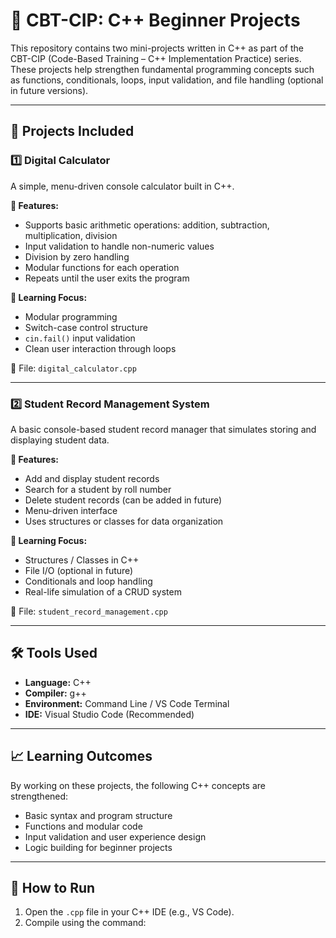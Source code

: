 # 📘 CBT-CIP: C++ Beginner Projects

This repository contains two mini-projects written in C++ as part of the CBT-CIP (Code-Based Training – C++ Implementation Practice) series. These projects help strengthen fundamental programming concepts such as functions, conditionals, loops, input validation, and file handling (optional in future versions).

---

## 📂 Projects Included

### 1️⃣ Digital Calculator

A simple, menu-driven console calculator built in C++.

**🔧 Features:**
- Supports basic arithmetic operations: addition, subtraction, multiplication, division
- Input validation to handle non-numeric values
- Division by zero handling
- Modular functions for each operation
- Repeats until the user exits the program

**🎯 Learning Focus:**
- Modular programming
- Switch-case control structure
- `cin.fail()` input validation
- Clean user interaction through loops

📁 File: `digital_calculator.cpp`

---

### 2️⃣ Student Record Management System

A basic console-based student record manager that simulates storing and displaying student data.

**🔧 Features:**
- Add and display student records
- Search for a student by roll number
- Delete student records (can be added in future)
- Menu-driven interface
- Uses structures or classes for data organization

**🎯 Learning Focus:**
- Structures / Classes in C++
- File I/O (optional in future)
- Conditionals and loop handling
- Real-life simulation of a CRUD system

📁 File: `student_record_management.cpp`

---

## 🛠️ Tools Used

- **Language:** C++
- **Compiler:** g++
- **Environment:** Command Line / VS Code Terminal
- **IDE:** Visual Studio Code (Recommended)

---

## 📈 Learning Outcomes

By working on these projects, the following C++ concepts are strengthened:

- Basic syntax and program structure
- Functions and modular code
- Input validation and user experience design
- Logic building for beginner projects

---

## 🚀 How to Run

1. Open the `.cpp` file in your C++ IDE (e.g., VS Code).
2. Compile using the command:
